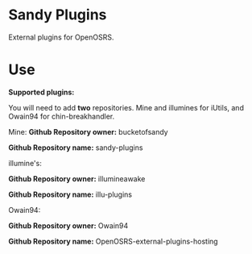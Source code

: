 # Sandy Plugins

External plugins for OpenOSRS.

# Use

**Supported plugins:**

You will need to add **two** repositories. Mine and illumines for iUtils, and Owain94 for chin-breakhandler.

Mine:
**Github Repository owner:** bucketofsandy

**Github Repository name:** sandy-plugins

illumine's:

**Github Repository owner:** illumineawake

**Github Repository name:** illu-plugins

Owain94:

**Github Repository owner:** Owain94

**Github Repository name:** OpenOSRS-external-plugins-hosting